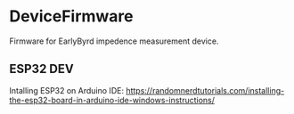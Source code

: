 # DeviceFirmware
Firmware for EarlyByrd impedence measurement device.
## ESP32 DEV
Intalling ESP32 on Arduino IDE: https://randomnerdtutorials.com/installing-the-esp32-board-in-arduino-ide-windows-instructions/
